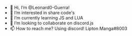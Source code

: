 - 👋 Hi, I’m @Leonard0-Guerra!
- 👀 I’m interested in share code's
- 🌱 I’m currently learning JS and LUA
- 💞️ I’m looking to collaborate on discord.js
- 📫 How to reach me? Using discord! Lipton Manga#8003

<!---
Leonard0-Guerra/Leonard0-Guerra is a ✨ special ✨ repository because its `README.md` (this file) appears on your GitHub profile.
You can click the Preview link to take a look at your changes.
--->
